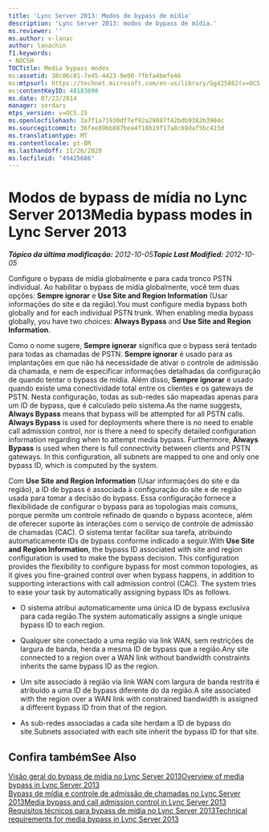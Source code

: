 ```yaml
---
title: 'Lync Server 2013: Modos de bypass de mídia'
description: 'Lync Server 2013: modos de bypass de mídia.'
ms.reviewer: ''
ms.author: v-lanac
author: lanachin
f1.keywords:
- NOCSH
TOCTitle: Media bypass modes
ms:assetid: 38c06c81-7e45-4423-9e00-7fbfa4befe46
ms:mtpsurl: https://technet.microsoft.com/en-us/library/Gg425862(v=OCS.15)
ms:contentKeyID: 48183898
ms.date: 07/23/2014
manager: serdars
mtps_version: v=OCS.15
ms.openlocfilehash: 3a7f1a71930df7ef92a29087f42bdb9382b3904c
ms.sourcegitcommit: 36fee89bb887bea4f18b19f17a8c69daf5bc423d
ms.translationtype: MT
ms.contentlocale: pt-BR
ms.lasthandoff: 11/26/2020
ms.locfileid: "49425686"
---
```

# <a name="media-bypass-modes-in-lync-server-2013"></a><span data-ttu-id="fd7c4-103">Modos de bypass de mídia no Lync Server 2013</span><span class="sxs-lookup"><span data-stu-id="fd7c4-103">Media bypass modes in Lync Server 2013</span></span>

<div data-xmlns="http://www.w3.org/1999/xhtml">

<div class="topic" data-xmlns="http://www.w3.org/1999/xhtml" data-msxsl="urn:schemas-microsoft-com:xslt" data-cs="https://msdn.microsoft.com/">

<div data-asp="https://msdn2.microsoft.com/asp">



</div>

<div id="mainSection">

<div id="mainBody"><span data-ttu-id="fd7c4-104">

<span> </span></span><span class="sxs-lookup"><span data-stu-id="fd7c4-104">

<span> </span></span></span>

<span data-ttu-id="fd7c4-105">_**Tópico da última modificação:** 2012-10-05_</span><span class="sxs-lookup"><span data-stu-id="fd7c4-105">_**Topic Last Modified:** 2012-10-05_</span></span>

<span data-ttu-id="fd7c4-p101">Configure o bypass de mídia globalmente e para cada tronco PSTN individual. Ao habilitar o bypass de mídia globalmente, você tem duas opções: **Sempre ignorar** e **Use Site and Region Information** (Usar informações do site e da região).</span><span class="sxs-lookup"><span data-stu-id="fd7c4-p101">You must configure media bypass both globally and for each individual PSTN trunk. When enabling media bypass globally, you have two choices: **Always Bypass** and **Use Site and Region Information**.</span></span>

<span data-ttu-id="fd7c4-p102">Como o nome sugere, **Sempre ignorar** significa que o bypass será tentado para todas as chamadas de PSTN. **Sempre ignorar** é usado para as implantações em que não há necessidade de ativar o controle de admissão da chamada, e nem de especificar informações detalhadas da configuração de quando tentar o bypass de mídia. Além disso, **Sempre ignorar** é usado quando existe uma conectividade total entre os clientes e os gateways de PSTN. Nesta configuração, todas as sub-redes são mapeadas apenas para um ID de bypass, que é calculado pelo sistema.</span><span class="sxs-lookup"><span data-stu-id="fd7c4-p102">As the name suggests, **Always Bypass** means that bypass will be attempted for all PSTN calls. **Always Bypass** is used for deployments where there is no need to enable call admission control, nor is there a need to specify detailed configuration information regarding when to attempt media bypass. Furthermore, **Always Bypass** is used when there is full connectivity between clients and PSTN gateways. In this configuration, all subnets are mapped to one and only one bypass ID, which is computed by the system.</span></span>

<span data-ttu-id="fd7c4-p103">Com **Use Site and Region Information** (Usar informações do site e da região), a ID de bypass é associada à configuração do site e de região usada para tomar a decisão do bypass. Essa configuração fornece a flexibilidade de configurar o bypass para as topologias mais comuns, porque permite um controle refinado de quando o bypass acontece, além de oferecer suporte às interações com o serviço de controle de admissão de chamadas (CAC). O sistema tentar facilitar sua tarefa, atribuindo automaticamente IDs de bypass conforme indicado a seguir.</span><span class="sxs-lookup"><span data-stu-id="fd7c4-p103">With **Use Site and Region Information**, the bypass ID associated with site and region configuration is used to make the bypass decision. This configuration provides the flexibility to configure bypass for most common topologies, as it gives you fine-grained control over when bypass happens, in addition to supporting interactions with call admission control (CAC). The system tries to ease your task by automatically assigning bypass IDs as follows.</span></span>

  - <span data-ttu-id="fd7c4-115">O sistema atribui automaticamente uma única ID de bypass exclusiva para cada região.</span><span class="sxs-lookup"><span data-stu-id="fd7c4-115">The system automatically assigns a single unique bypass ID to each region.</span></span>

  - <span data-ttu-id="fd7c4-116">Qualquer site conectado a uma região via link WAN, sem restrições de largura de banda, herda a mesma ID de bypass que a região.</span><span class="sxs-lookup"><span data-stu-id="fd7c4-116">Any site connected to a region over a WAN link without bandwidth constraints inherits the same bypass ID as the region.</span></span>

  - <span data-ttu-id="fd7c4-117">Um site associado à região via link WAN com largura de banda restrita é atribuído a uma ID de bypass diferente do da região.</span><span class="sxs-lookup"><span data-stu-id="fd7c4-117">A site associated with the region over a WAN link with constrained bandwidth is assigned a different bypass ID from that of the region.</span></span>

  - <span data-ttu-id="fd7c4-118">As sub-redes associadas a cada site herdam a ID de bypass do site.</span><span class="sxs-lookup"><span data-stu-id="fd7c4-118">Subnets associated with each site inherit the bypass ID for that site.</span></span>

<div>

## <a name="see-also"></a><span data-ttu-id="fd7c4-119">Confira também</span><span class="sxs-lookup"><span data-stu-id="fd7c4-119">See Also</span></span>


[<span data-ttu-id="fd7c4-120">Visão geral do bypass de mídia no Lync Server 2013</span><span class="sxs-lookup"><span data-stu-id="fd7c4-120">Overview of media bypass in Lync Server 2013</span></span>](lync-server-2013-overview-of-media-bypass.md)  
[<span data-ttu-id="fd7c4-121">Bypass de mídia e controle de admissão de chamadas no Lync Server 2013</span><span class="sxs-lookup"><span data-stu-id="fd7c4-121">Media bypass and call admission control in Lync Server 2013</span></span>](lync-server-2013-media-bypass-and-call-admission-control.md)  
[<span data-ttu-id="fd7c4-122">Requisitos técnicos para bypass de mídia no Lync Server 2013</span><span class="sxs-lookup"><span data-stu-id="fd7c4-122">Technical requirements for media bypass in Lync Server 2013</span></span>](lync-server-2013-technical-requirements-for-media-bypass.md)  
  

<span data-ttu-id="fd7c4-123"></div>

</div>

<span> </span>

</div>

</div>

</span><span class="sxs-lookup"><span data-stu-id="fd7c4-123"></div>

</div>

<span> </span>

</div>

</div>

</span></span></div>

